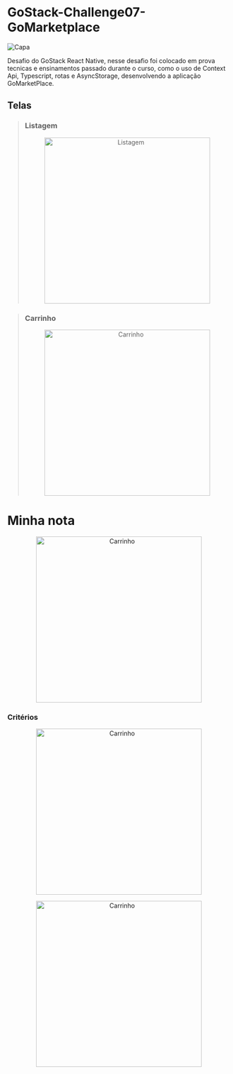 # GoStack-Challenge07-GoMarketplace

![Capa](https://user-images.githubusercontent.com/56945282/88229792-46391580-cc69-11ea-8d87-04cd16faac70.png)

Desafio do GoStack React Native, nesse desafio foi colocado em prova tecnicas e ensinamentos passado durante o curso, como o uso de Context Api, Typescript, rotas e AsyncStorage, desenvolvendo a aplicação GoMarketPlace.

## Telas
> ### Listagem
> <p align="center">
>  <img width="375" alt="Listagem" src="https://user-images.githubusercontent.com/56945282/88230159-c9f30200-cc69-11ea-8a25-343f238fb813.png">
>  </p>

> ### Carrinho
> <p align="center">
> <img width="375" alt="Carrinho" src="https://user-images.githubusercontent.com/56945282/88230160-ca8b9880-cc69-11ea-94d3-e6eee5b5b137.png">
> </p>


# Minha nota 

<p align="center">
<img width="375" alt="Carrinho" src="https://user-images.githubusercontent.com/56945282/88230480-687f6300-cc6a-11ea-9e05-048a39b75303.png">
</p>


### Critérios

<p align="center">
<img width="375" alt="Carrinho" src="https://user-images.githubusercontent.com/56945282/88230592-91075d00-cc6a-11ea-8556-984b116e6b51.png">
</p>


<p align="center">
<img width="375" alt="Carrinho" src="https://user-images.githubusercontent.com/56945282/88230622-a1b7d300-cc6a-11ea-9a31-7675b41a78ec.png">
</p>


